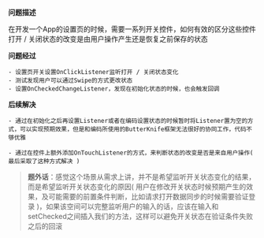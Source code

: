 **问题描述**

在开发一个App的设置页的时候，需要一系列开关控件，如何有效的区分这些控件打开 / 关闭状态的改变是由用户操作产生还是恢复之前保存的状态

**问题经过**

	- 设置页开关设置OnClickListener监听打开 / 关闭状态变化
	- 测试发现用户可以通过Swipe的方式更改状态
	- 设置OnCheckedChangeListener，发现在初始化状态的时候，也会触发回调

**后续解决**
	
	- 通过在初始化之后再设置Listener或者在编码设置状态的时候暂时将Listener置为空的方式，可以实现预期效果，但是和编码所使用的ButterKnife框架无法很好的协同工作，代码不够优雅
	
	- 通过在控件上额外添加OnTouchListener的方式，来判断状态的改变是否是来自用户操作( 最后采取了这种方式解决 )
	

> **题外话**：感觉这个场景从需求上讲，并不是希望监听开关状态变化的结果，而是希望监听开关状态变化的原因( 用户在修改开关状态时候预期产生的效果，及可能需要的前置条件判断，比如请求打开数据同步的时候需要验证登录 )，如果该空间可以完整监听用户的输入的话，应该在输入和setChecked之间插入我们的方法，这样可以避免开关状态在验证条件失败之后的回滚